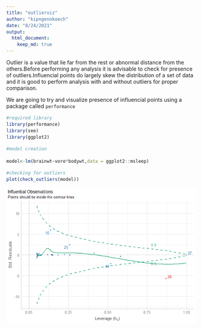 ```yaml
---
title: "outlierviz"
author: "kipngenokoech"
date: "8/24/2021"
output: 
  html_document:
    keep_md: true
---
```





Outlier is a value that lie far from the rest or abnormal distance from the others.Before performing any analysis it is advisable to check for presence of outliers.Influencial points do largely skew the distribution of a set of data and it is good to perform analysis with and without outliers for proper comparison.

We are going to try and visualize presence of influencial points using a package called `performance`


```r
#required library
library(performance)
library(see)
library(ggplot2)
```



```r
#model creation

model<-lm(brainwt~vore*bodywt,data = ggplot2::msleep)
```


```r
#checking for outliers
plot(check_outliers(model))
```

![](outlier_files/figure-html/unnamed-chunk-3-1.png)<!-- -->

